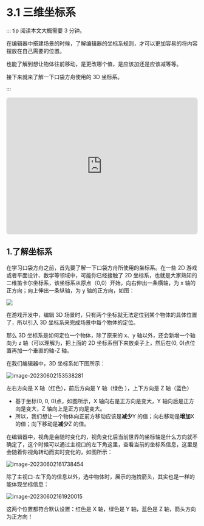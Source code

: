 # 3.1 三维坐标系

::: tip 阅读本文大概需要 3 分钟。

在编辑器中搭建场景的时候，了解编辑器的坐标系规则，才可以更加容易的将内容摆放在自己需要的位置。

也能了解到想让物体往前移动，是更改哪个值，是应该加还是应该减等等。

接下来就来了解一下口袋方舟使用的 3D 坐标系。

:::

<iframe sandbox="allow-scripts allow-downloads allow-same-origin allow-popups allow-presentation allow-forms" frameborder="0" draggable="false" allowfullscreen="" allow="encrypted-media;" referrerpolicy="" aha-samesite="" class="iframe-loaded" src=" https://player.bilibili.com/player.html?bvid=BV1xA411k7CE&vd_source=c94089b4804c1edb7b67c4629d433f6b" style="border-radius: 7px; width: 100%; height: 360px;"></iframe>

## 1.了解坐标系

在学习口袋方舟之前，首先要了解一下口袋方舟所使用的坐标系。在一些 2D 游戏或者平面设计、数学等领域中，可能你已经接触了 2D 坐标系，也就是大家熟知的二维笛卡尔坐标系，该坐标系从原点（0,0）开始，向右伸出一条横轴，为 x 轴的正方向；向上伸出一条纵轴，为 y 轴的正方向，如图：

![](https://wstatic-a1.233leyuan.com/productdocs/static/boxcn1JPA6HN7SwDi1kyEPxSTFb.png)

在游戏开发中，编辑 3D 场景时，只有两个坐标就无法定位到某个物体的具体位置了，所以引入 3D 坐标系来完成场景中每个物体的定位。

那么 3D 坐标系是如何定位一个物体，除了原来的 x、y 轴以外，还会新增一个轴向为 z 轴（可以理解为，把上面的 2D 坐标系倒下来放桌子上，然后在(0, 0)点位置再加一个垂直的轴-Z 轴。

在我们编辑器中，3D 坐标系如下图所示：

![image-20230602153538281](https://arkimg.ark.online/image-20230602153538281.webp)

左右方向是 X 轴（红色），前后方向是 Y 轴（绿色 ），上下方向是 Z 轴（蓝色）

* 基于坐标(0, 0, 0)点，如图所示，X 轴向右是正方向是变大，Y 轴向后是正方向是变大，Z 轴向上是正方向是变大。
* 所以，我们想让一个物体向正前方移动应该是**减少**Y 的值；向右移动是**增加**X 的值；向下移动是**减少**Z 的值。

在编辑器中，视角是会随时变化的，视角变化后当前世界的坐标轴是什么方向就不确定了，这个时候可以通过主视口的左下角这里，查看当前的坐标系信息，这里是会随着你视角转动而实时变化的，如图所示：

![image-20230602161738454](https://arkimg.ark.online/image-20230602161738454.webp)

除了主视口-左下角的信息以外，选中物体时，展示的拖拽箭头，其实也是一样的能体现坐标信息：

![image-20230602161920015](https://arkimg.ark.online/image-20230602161920015.webp)

这两个位置都符合默认设置：红色是 X 轴，绿色是 Y 轴，蓝色是 Z 轴，箭头方向为正方向！